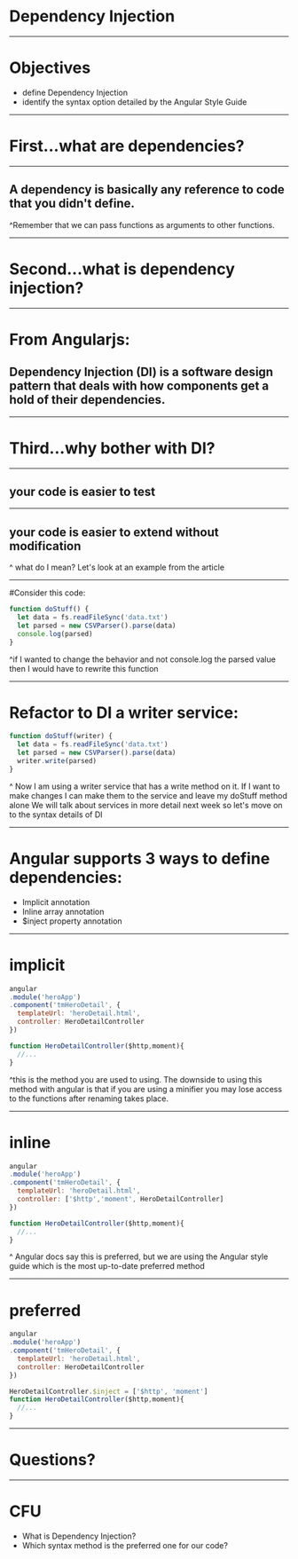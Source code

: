 # Dependency Injection

---

# Objectives

- define Dependency Injection
- identify the syntax option detailed by the Angular Style Guide

---

# First...what are dependencies?


---

## A dependency is basically any reference to code that you didn't define.

^Remember that we can pass functions as arguments to other functions.

---

# Second...what is dependency injection?

---

# From Angularjs:
## Dependency Injection (DI) is a software design pattern that deals with how components get a hold of their dependencies.


---

# Third...why bother with DI?

---

## your code is easier to test

---

## your code is easier to extend without modification

^ what do I mean? Let's look at an example from the article

---

#Consider this code:

```javascript
function doStuff() {
  let data = fs.readFileSync('data.txt')
  let parsed = new CSVParser().parse(data)
  console.log(parsed)
}
```

^if I wanted to change the behavior and not console.log the parsed value then I would have to rewrite this function

---

# Refactor to DI a writer service:

```javascript
function doStuff(writer) {
  let data = fs.readFileSync('data.txt')
  let parsed = new CSVParser().parse(data)
  writer.write(parsed)
}
```

^ Now I am using a writer service that has a write method on it. If I want to make changes I can make them to the service and leave my doStuff method alone
We will talk about services in more detail next week so let's move on to the syntax details of DI

---

# Angular supports 3 ways to define dependencies:

- Implicit annotation
- Inline array annotation
- $inject property annotation

---


# implicit

```javascript
angular
.module('heroApp')
.component('tmHeroDetail', {
  templateUrl: 'heroDetail.html',
  controller: HeroDetailController
})

function HeroDetailController($http,moment){
  //...
}
```

^this is the method you are used to using. The downside to using this method with angular is that if you are using a minifier you may lose access to the functions after renaming takes place.


---

# inline
```javascript
angular
.module('heroApp')
.component('tmHeroDetail', {
  templateUrl: 'heroDetail.html',
  controller: ['$http','moment', HeroDetailController]
})

function HeroDetailController($http,moment){
  //...
}
```

^ Angular docs say this is preferred, but we are using the Angular style guide which is the most up-to-date preferred method

---

# preferred

```javascript
angular
.module('heroApp')
.component('tmHeroDetail', {
  templateUrl: 'heroDetail.html',
  controller: HeroDetailController
})

HeroDetailController.$inject = ['$http', 'moment']
function HeroDetailController($http,moment){
  //...
}
```
---

# Questions?

---

# CFU

- What is Dependency Injection?
- Which syntax method is the preferred one for our code?
